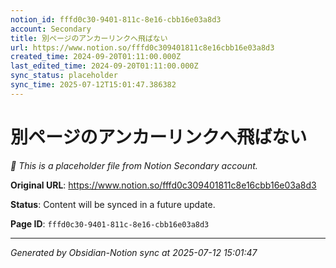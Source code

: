 ```yaml
---
notion_id: fffd0c30-9401-811c-8e16-cbb16e03a8d3
account: Secondary
title: 別ページのアンカーリンクへ飛ばない
url: https://www.notion.so/fffd0c309401811c8e16cbb16e03a8d3
created_time: 2024-09-20T01:11:00.000Z
last_edited_time: 2024-09-20T01:11:00.000Z
sync_status: placeholder
sync_time: 2025-07-12T15:01:47.386382
---
```


# 別ページのアンカーリンクへ飛ばない

*🔄 This is a placeholder file from Notion Secondary account.*

**Original URL**: https://www.notion.so/fffd0c309401811c8e16cbb16e03a8d3

**Status**: Content will be synced in a future update.

**Page ID**: `fffd0c30-9401-811c-8e16-cbb16e03a8d3`

---

*Generated by Obsidian-Notion sync at 2025-07-12 15:01:47*
